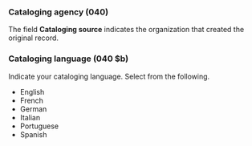 ### Cataloging agency (040)

The field **Cataloging source** indicates the organization that created the original record.

### Cataloging language (040 $b)

Indicate your cataloging language. Select from the following.
- English  
- French  
- German  
- Italian  
- Portuguese  
- Spanish   
